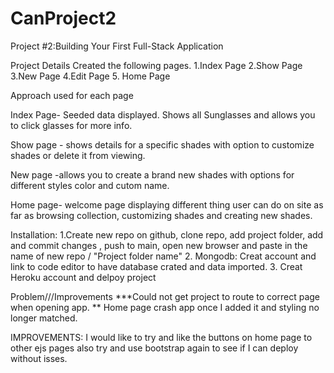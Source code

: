 # CanProject2

Project #2:Building Your First Full-Stack Application

Project Details Created the following pages. 1.Index Page 2.Show Page 3.New Page 4.Edit Page  5. Home Page

Approach used for each page

Index Page- Seeded data displayed. Shows all Sunglasses and allows you to click glasses for more info.

Show page - shows details for a specific shades with option to customize shades or delete it from viewing.

New page -allows you to create a brand new shades with options for different styles color and cutom name.

Home page- welcome page displaying different thing user can do on site as far as browsing collection, customizing shades and creating new shades. 

Installation:
1.Create new repo on github, clone repo, add project folder, add and commit changes , push to main, open new browser and paste in the name of new repo / "Project folder name"
2. Mongodb: Creat account and link to code editor to have database crated and data imported. 
3. Creat Heroku account and delpoy project


Problem///Improvements
***Could not get project to route to correct page when opening app.
** Home page crash app once I added it and styling  no longer matched.

IMPROVEMENTS:
I would like to try and like the buttons on home page to other ejs pages
also try and use bootstrap again to see if I can deploy without isses.
